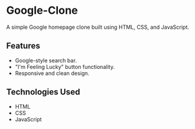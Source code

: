 # Google-Clone

A simple Google homepage clone built using HTML, CSS, and JavaScript.

## Features
- Google-style search bar.
- "I'm Feeling Lucky" button functionality.
- Responsive and clean design.


## Technologies Used
- HTML
- CSS
- JavaScript
